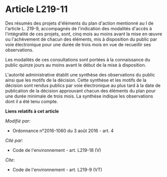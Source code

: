 # Article L219-11

Des résumés des projets d'éléments du plan d'action mentionné au I de l'article L. 219-9, accompagnés de l'indication des
modalités d'accès à l'intégralité de ces projets, sont, cinq mois au moins avant la mise en œuvre ou l'achèvement de chacun
des éléments, mis à disposition du public par voie électronique pour une durée de trois mois en vue de recueillir ses
observations. 

Les modalités de ces consultations sont portées à la connaissance du public quinze jours au moins avant le début de la mise à
disposition. 

L'autorité administrative établit une synthèse des observations du public ainsi que les motifs de la décision. Cette synthèse
et les motifs de la décision sont rendus publics par voie électronique au plus tard à la date de publication de la décision
approuvant chacun des éléments du plan pour une durée minimale de trois mois. La synthèse indique les observations dont il a
été tenu compte.

**Liens relatifs à cet article**

_Modifié par_:

  - Ordonnance n°2016-1060 du 3 août 2016 - art. 4

_Cité par_:

  - Code de l'environnement - art. L219-18 (V)

_Cite_:

  - Code de l'environnement - art. L219-9 (VT)

